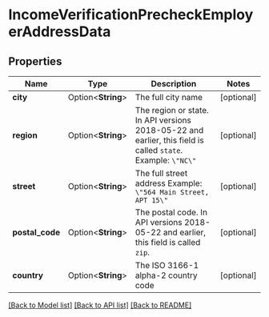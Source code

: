 # IncomeVerificationPrecheckEmployerAddressData

## Properties

Name | Type | Description | Notes
------------ | ------------- | ------------- | -------------
**city** | Option<**String**> | The full city name | [optional]
**region** | Option<**String**> | The region or state. In API versions 2018-05-22 and earlier, this field is called `state`. Example: `\"NC\"` | [optional]
**street** | Option<**String**> | The full street address Example: `\"564 Main Street, APT 15\"` | [optional]
**postal_code** | Option<**String**> | The postal code. In API versions 2018-05-22 and earlier, this field is called `zip`. | [optional]
**country** | Option<**String**> | The ISO 3166-1 alpha-2 country code | [optional]

[[Back to Model list]](../README.md#documentation-for-models) [[Back to API list]](../README.md#documentation-for-api-endpoints) [[Back to README]](../README.md)


